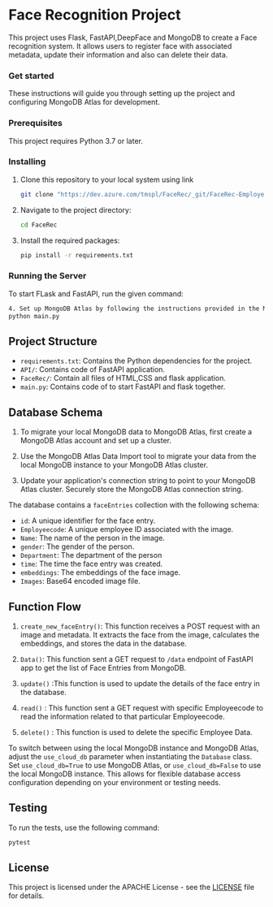 # Face Recognition Project

This project uses Flask, FastAPI,DeepFace and MongoDB to create a Face recognition system. It allows users to register face with associated metadata, update their information and also can delete their data.

### Get started

These instructions will guide you through setting up the project and configuring MongoDB Atlas for development. 

### Prerequisites

This project requires Python 3.7 or later.

### Installing

1. Clone this repository to your local system using link

    ```bash
    git clone "https://dev.azure.com/tmspl/FaceRec/_git/FaceRec-Employee-Enrollment.python"
    ```

2. Navigate to the project directory:

    ```bash
    cd FaceRec
    ```

3. Install the required packages:

    ```bash
    pip install -r requirements.txt
    ```


### Running the Server
To start FLask and FastAPI, run the given command:
```bash
4. Set up MongoDB Atlas by following the instructions provided in the MongoDB documentation. Store your MongoDB Atlas connection string securely, preferably in environment variables or a configuration file.
python main.py
```

## Project Structure

- `requirements.txt`: Contains the Python dependencies for the project.
- `API/`: Contains code of FastAPI application.
- `FaceRec/`: Contain all files of HTML,CSS and flask application.
- `main.py`: Contains code of to start FastAPI and flask together.

## Database Schema

1. To migrate your local MongoDB data to MongoDB Atlas, first create a MongoDB Atlas account and set up a cluster.

2. Use the MongoDB Atlas Data Import tool to migrate your data from the local MongoDB instance to your MongoDB Atlas cluster.

3. Update your application's connection string to point to your MongoDB Atlas cluster. Securely store the MongoDB Atlas connection string.

The database contains a `faceEntries` collection with the following schema:

- `id`: A unique identifier for the face entry.
- `Employeecode`: A unique  employee ID associated with the image.
- `Name`: The name of the person in the image.
- `gender`: The gender of the person.
- `Department`: The department of the person
- `time`: The time the face entry was created.
- `embeddings`: The embeddings of the face image.
- `Images`: Base64 encoded image file.

## Function Flow 

1. `create_new_faceEntry()`: This function receives a POST request with an image and metadata. It extracts the face from the image, calculates the embeddings, and stores the data in the database.

2. `Data()`: This function sent a GET request  to `/data` endpoint of FastAPI app to get the list of Face Entries from MongoDB.

3. `update()` :This function is used to update the details of the face entry in the database.

4. `read()` : This function sent a GET request with specific Employeecode to read the information related to that particular Employeecode.

5. `delete()` : This function is used to delete the specific Employee Data.

To switch between using the local MongoDB instance and MongoDB Atlas, adjust the `use_cloud_db` parameter when instantiating the `Database` class. Set `use_cloud_db=True` to use MongoDB Atlas, or `use_cloud_db=False` to use the local MongoDB instance. This allows for flexible database access configuration depending on your environment or testing needs.
## Testing

To run the tests, use the following command:

```bash
pytest
```

## License

This project is licensed under the APACHE License - see the [LICENSE](LICENSE) file for details.
